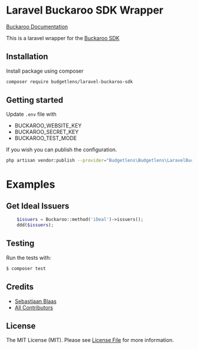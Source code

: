 # Laravel Buckaroo SDK Wrapper

[Buckaroo Documentation](https://docs.buckaroo.io/)

This is a laravel wrapper for the [Buckaroo SDK](https://github.com/buckaroo-it/BuckarooSDK_PHP)

## Installation

Install package using composer

``` bash
composer require budgetlens/laravel-buckaroo-sdk
```

## Getting started

Update `.env` file with 
- BUCKAROO_WEBSITE_KEY
- BUCKAROO_SECRET_KEY
- BUCKAROO_TEST_MODE

If you wish you can publish the configuration.

``` bash
php artisan vendor:publish --provider="Budgetlens\Budgetlens\LaravelBuckaroo\ServiceProvider"

```

# Examples

## Get Ideal Issuers
```php
    $issuers = Buckaroo::method('iDeal')->issuers();
    ddd($issuers);
```

## Testing
Run the tests with:

``` bash
$ composer test
```

## Credits

- [Sebastiaan Blaas][link-author]
- [All Contributors][link-contributors]

## License
The MIT License (MIT). Please see [License File](LICENSE.md) for more information.

[link-author]: https://github.com/avido
[link-contributors]: https://github.com/123lens/laravel-buckaroo-sdk/graphs/contributors
